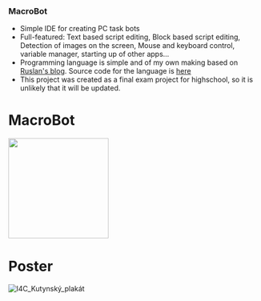 ### MacroBot

- Simple IDE for creating PC task bots
- Full-featured: Text based script editing, Block based script editing, Detection of images on the screen, Mouse and keyboard control, variable manager, starting up of other apps...
- Programming language is simple and of my own making based on [Ruslan&apos;s blog](http://localhost/). Source code for the language is [here](https://github.com/Moxidus/MacroBotV0.1Language)
- This project was created as a final exam project for highschool, so it is unlikely that it will be updated.

# MacroBot
<img src="https://user-images.githubusercontent.com/93491325/170674612-feb50ec1-159f-4dbd-86f7-87608a874919.png" width="200"/>

# Poster
![I4C_Kutynský_plakát](https://user-images.githubusercontent.com/93491325/170675849-d1faac18-595a-4f97-a585-e9415f4fa47c.png)

